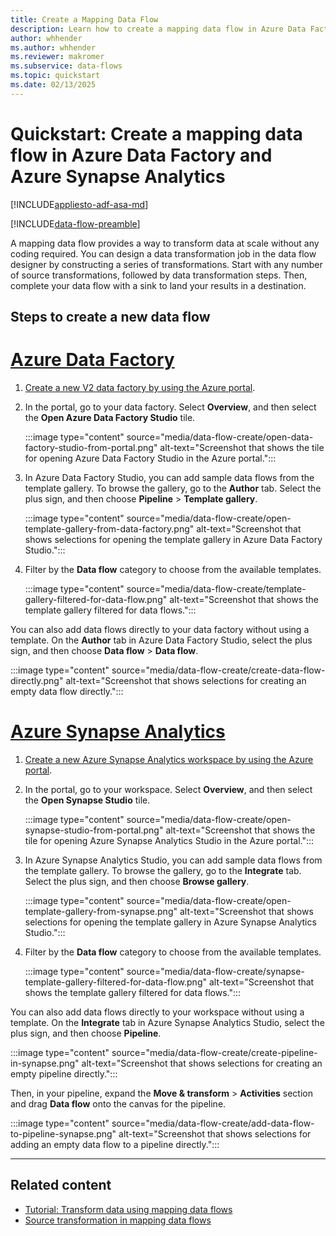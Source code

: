 ```yaml
---
title: Create a Mapping Data Flow
description: Learn how to create a mapping data flow in Azure Data Factory and Azure Synapse Analytics.
author: whhender
ms.author: whhender
ms.reviewer: makromer
ms.subservice: data-flows
ms.topic: quickstart
ms.date: 02/13/2025
---
```


# Quickstart: Create a mapping data flow in Azure Data Factory and Azure Synapse Analytics

[!INCLUDE[appliesto-adf-asa-md](includes/appliesto-adf-asa-md.md)]

[!INCLUDE[data-flow-preamble](includes/data-flow-preamble.md)]

A mapping data flow provides a way to transform data at scale without any coding required. You can design a data transformation job in the data flow designer by constructing a series of transformations. Start with any number of source transformations, followed by data transformation steps. Then, complete your data flow with a sink to land your results in a destination.

## Steps to create a new data flow

# [Azure Data Factory](#tab/data-factory)

1. [Create a new V2 data factory by using the Azure portal](quickstart-create-data-factory-portal.md).

1. In the portal, go to your data factory. Select **Overview**, and then select the **Open Azure Data Factory Studio** tile.

   :::image type="content" source="media/data-flow-create/open-data-factory-studio-from-portal.png" alt-text="Screenshot that shows the tile for opening Azure Data Factory Studio in the Azure portal.":::

1. In Azure Data Factory Studio, you can add sample data flows from the template gallery. To browse the gallery, go to the **Author** tab. Select the plus sign, and then choose **Pipeline** > **Template gallery**.

   :::image type="content" source="media/data-flow-create/open-template-gallery-from-data-factory.png" alt-text="Screenshot that shows selections for opening the template gallery in Azure Data Factory Studio.":::

1. Filter by the **Data flow** category to choose from the available templates.

   :::image type="content" source="media/data-flow-create/template-gallery-filtered-for-data-flow.png" alt-text="Screenshot that shows the template gallery filtered for data flows.":::

You can also add data flows directly to your data factory without using a template. On the **Author** tab in Azure Data Factory Studio, select the plus sign, and then choose **Data flow** > **Data flow**.  

:::image type="content" source="media/data-flow-create/create-data-flow-directly.png" alt-text="Screenshot that shows selections for creating an empty data flow directly.":::

# [Azure Synapse Analytics](#tab/synapse-analytics)

1. [Create a new Azure Synapse Analytics workspace by using the Azure portal](../synapse-analytics/quickstart-create-workspace.md).

1. In the portal, go to your workspace. Select **Overview**, and then select the **Open Synapse Studio** tile.

   :::image type="content" source="media/data-flow-create/open-synapse-studio-from-portal.png" alt-text="Screenshot that shows the tile for opening Azure Synapse Analytics Studio in the Azure portal.":::

1. In Azure Synapse Analytics Studio, you can add sample data flows from the template gallery. To browse the gallery, go to the **Integrate** tab. Select the plus sign, and then choose **Browse gallery**.

   :::image type="content" source="media/data-flow-create/open-template-gallery-from-synapse.png" alt-text="Screenshot that shows selections for opening the template gallery in Azure Synapse Analytics Studio.":::

1. Filter by the **Data flow** category to choose from the available templates.

   :::image type="content" source="media/data-flow-create/synapse-template-gallery-filtered-for-data-flow.png" alt-text="Screenshot that shows the template gallery filtered for data flows.":::

You can also add data flows directly to your workspace without using a template. On the **Integrate** tab in Azure Synapse Analytics Studio, select the plus sign, and then choose **Pipeline**.

:::image type="content" source="media/data-flow-create/create-pipeline-in-synapse.png" alt-text="Screenshot that shows selections for creating an empty pipeline directly.":::

Then, in your pipeline, expand the **Move & transform** > **Activities** section and drag **Data flow** onto the canvas for the pipeline.

:::image type="content" source="media/data-flow-create/add-data-flow-to-pipeline-synapse.png" alt-text="Screenshot that shows selections for adding an empty data flow to a pipeline directly.":::

---

## Related content

* [Tutorial: Transform data using mapping data flows](tutorial-data-flow.md)
* [Source transformation in mapping data flows](data-flow-source.md)
